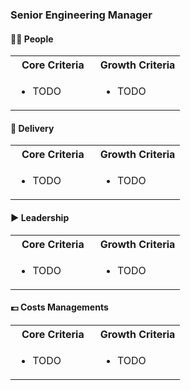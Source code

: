 
### Senior Engineering Manager

#### 👩‍👨 People


<table>
  <tr> <th width="50%">Core Criteria</th><th with="50%">Growth Criteria</th></tr>
  <tr>
    <td>
      <ul>
        <li>TODO</li>
       </ul>
    </td>
    <td>
      <ul>
        <li>TODO</li>
      </ul>
      </ul>
    </td>
  </tr>
</table>

#### 🚚 Delivery


<table>
  <tr> <th width="50%">Core Criteria</th><th with="50%">Growth Criteria</th></tr>
  <tr>
    <td>
      <ul>
        <li>TODO</li>
      </ul>
    </td>
    <td>
      <ul>
        <li>TODO</li>
      </ul>
    </td>
  </tr>
</table>


#### ▶️ Leadership


<table>
  <tr> <th width="50%">Core Criteria</th><th with="50%">Growth Criteria</th></tr>
  <tr>
    <td>
      <ul>
        <li>TODO</li>
        </ul>
      </ul>
    </td>
    <td>
      <ul>
        <li>TODO</li>
      </ul>
    </td>
  </tr>
</table> 


#### 💷 Costs Managements

<table>
  <tr> <th width="50%">Core Criteria</th><th with="50%">Growth Criteria</th></tr>
  <tr>
    <td>
      <ul>
        <li>TODO</li>
      </ul>
    </td>
    <td>
      <ul>
       <li>TODO</li>
      </ul>
    </td>
  </tr>
</table>
